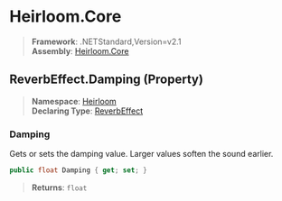 # Heirloom.Core

> **Framework**: .NETStandard,Version=v2.1  
> **Assembly**: [Heirloom.Core][0]

## ReverbEffect.Damping (Property)

> **Namespace**: [Heirloom][0]  
> **Declaring Type**: [ReverbEffect][1]

### Damping

Gets or sets the damping value. Larger values soften the sound earlier.

```cs
public float Damping { get; set; }
```

> **Returns**: `float`

[0]: ../../../Heirloom.Core.md
[1]: ../ReverbEffect.md
